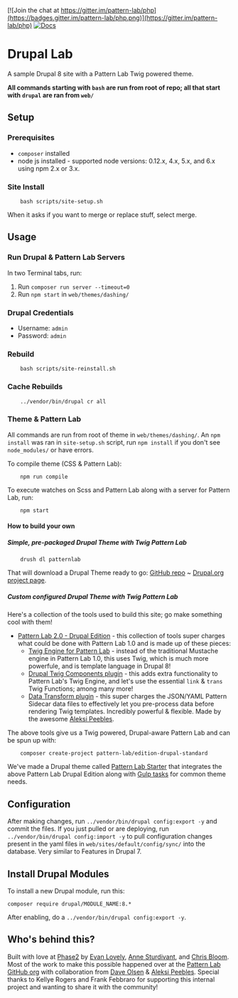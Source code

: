 [![Join the chat at https://gitter.im/pattern-lab/php](https://badges.gitter.im/pattern-lab/php.png)](https://gitter.im/pattern-lab/php) [![Docs](https://img.shields.io/badge/docs-master-brightgreen.svg?style=flat)](http://drupal-lab.readthedocs.io)

# Drupal Lab

A sample Drupal 8 site with a Pattern Lab Twig powered theme.

**All commands starting with `bash` are run from root of repo; all that start with `drupal` are ran from `web/`**

## Setup

### Prerequisites

- `composer` installed
- node js installed - supported node versions: 0.12.x, 4.x, 5.x, and 6.x using npm 2.x or 3.x.

### Site Install

		bash scripts/site-setup.sh

When it asks if you want to merge or replace stuff, select merge.

## Usage

### Run Drupal & Pattern Lab Servers

In two Terminal tabs, run:

1. Run `composer run server --timeout=0`
1. Run `npm start` in `web/themes/dashing/`

### Drupal Credentials

- Username: `admin`
- Password: `admin`

### Rebuild

		bash scripts/site-reinstall.sh

### Cache Rebuilds

		../vendor/bin/drupal cr all

### Theme & Pattern Lab

All commands are run from root of theme in `web/themes/dashing/`. An `npm install` was ran in `site-setup.sh` script, run `npm install` if you don't see `node_modules/` or have errors.

To compile theme (CSS & Pattern Lab):

		npm run compile

To execute watches on Scss and Pattern Lab along with a server for Pattern Lab, run:

		npm start

#### How to build your own

##### Simple, pre-packaged Drupal Theme with Twig Pattern Lab 

		drush dl patternlab

That will download a Drupal Theme ready to go: [GitHub repo](https://github.com/phase2/pattern-lab-drupal-theme) ~ [Drupal.org project page](https://www.drupal.org/project/patternlab).

##### Custom configured Drupal Theme with Twig Pattern Lab

Here's a collection of the tools used to build this site; go make something cool with them!

- [Pattern Lab 2.0 - Drupal Edition](https://github.com/pattern-lab/edition-php-drupal-standard) - this collection of tools super charges what could be done with Pattern Lab 1.0 and is made up of these pieces:
	- [Twig Engine for Pattern Lab](https://github.com/pattern-lab/patternengine-php-twig) - instead of the traditional Mustache engine in Pattern Lab 1.0, this uses Twig, which is much more powerfule, and is template language in Drupal 8!
	- [Drupal Twig Components plugin](https://github.com/pattern-lab/plugin-drupal-twig-components) - this adds extra functionality to Pattern Lab's Twig Engine, and let's use the essential `link` & `trans` Twig Functions; among many more!
	- [Data Transform plugin](https://github.com/aleksip/plugin-data-transform) - this super charges the JSON/YAML Pattern Sidecar data files to effectively let you pre-process data before rendering Twig templates. Incredibly powerful & flexible. Made by the awesome [Aleksi Peebles](http://www.aleksip.net).

The above tools give us a Twig powered, Drupal-aware Pattern Lab and can be spun up with:
	
		composer create-project pattern-lab/edition-drupal-standard

We've made a Drupal theme called [Pattern Lab Starter](https://github.com/phase2/pattern-lab-starter) that integrates the above Pattern Lab Drupal Edition along with [Gulp tasks](https://github.com/phase2/p2-theme-core) for common theme needs. 

## Configuration

After making changes, run `../vendor/bin/drupal config:export -y` and commit the files. If you just pulled or are deploying, run `../vendor/bin/drupal config:import -y` to pull configuration changes present in the yaml files in `web/sites/default/config/sync/` into the database. Very similar to Features in Drupal 7.

## Install Drupal Modules

To install a new Drupal module, run this:

    composer require drupal/MODULE_NAME:8.*

After enabling, do a `../vendor/bin/drupal config:export -y`.

## Who's behind this?

Built with love at [Phase2](https://phase2technology.com) by [Evan Lovely](https://twitter.com/EvanLovely), [Anne Sturdivant](https://twitter.com/anniegreens), and [Chris Bloom](https://twitter.com/illepic). Most of the work to make this possible happened over at the [Pattern Lab GitHub org](https://github.com/pattern-lab) with collaboration from [Dave Olsen](https://twitter.com/dmolsen) & [Aleksi Peebles](https://twitter.com/aleksip). Special thanks to Kellye Rogers and Frank Febbraro for supporting this internal project and wanting to share it with the community!
